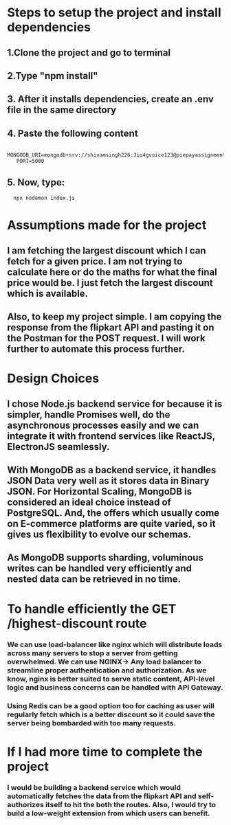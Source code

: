 # Steps to setup the project and install dependencies
## 1.Clone the project and go to terminal
## 2.Type **"npm install"**
## 3. After it installs dependencies, create an .env file in the same directory
## 4. Paste the following content
       MONGODB_URI=mongodb+srv://shivamsingh226:Jio4gvoice123@piepayassignment.fqqw1zb.mongodb.net/
       PORT=5000
## 5. Now, type:
      npx nodemon index.js


# Assumptions made for the project
## I am fetching the largest discount which I can fetch for a given price. I am not trying to calculate here or do the maths for what the final price would be. I just fetch the largest discount which is available. 
## Also, to keep my project simple. I am copying the response from the flipkart API and pasting it on the Postman for the POST request. I will work further to automate this process further.

# Design Choices
## I chose Node.js backend service for because it is simpler, handle Promises well, do the asynchronous processes easily and we can integrate it with frontend services like ReactJS, ElectronJS seamlessly. 
## With MongoDB as a backend service, it handles JSON Data very well as it stores data in Binary JSON. For Horizontal Scaling, MongoDB is considered an ideal choice instead of PostgreSQL. And, the offers which usually come on E-commerce platforms are quite varied, so it gives us flexibility to evolve our schemas.
## As MongoDB supports sharding, voluminous writes can be handled very efficiently and nested data can be retrieved in no time.

# To handle efficiently the GET /highest-discount route
### We can use load-balancer like nginx which will distribute loads across many servers to stop a server from getting overwhelmed. We can use NGINX-> Any load balancer to streamline proper authentication and authorization. As we know, nginx is better suited to serve static content, API-level logic and business concerns can be handled with API Gateway.
### Using Redis can be a good option too for caching as user will regularly fetch which is a better discount so it could save the server being bombarded with too many requests.

# If I had more time to complete the project
### I would be building a backend service which would automatically fetches the data from the flipkart API and self-authorizes itself to hit the both the routes. Also, I would try to build a low-weight extension from which users can benefit.
